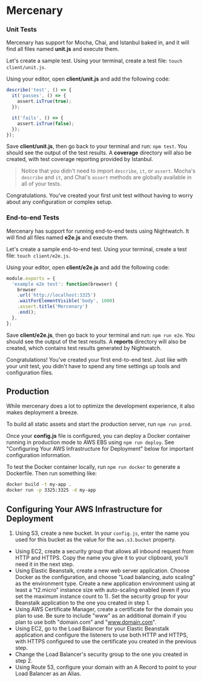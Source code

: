 # Mercenary

### Unit Tests

Mercenary has support for Mocha, Chai, and Istanbul baked in, and it will find all files named __unit.js__ and execute them.

Let's create a sample test. Using your terminal, create a test file: `touch client/unit.js`.

Using your editor, open __client/unit.js__ and add the following code:

```javascript
describe('test', () => {
  it('passes', () => {
    assert.isTrue(true);
  });

  it('fails', () => {
    assert.isTrue(false);
  });
});

```

Save __client/unit.js__, then go back to your terminal and run: `npm test`. You should see the output of the test results. A __coverage__ directory will also be created, with test coverage reporting provided by Istanbul.

> Notice that you didn't need to import `describe`, `it`, or `assert`. Mocha's `describe` and `it`, and Chai's `assert` methods are globally available in all of your tests.

Congratulations. You've created your first unit test without having to worry about any configuration or complex setup.

### End-to-end Tests

Mercenary has support for running end-to-end tests using Nightwatch. It will find all files named __e2e.js__ and execute them.

Let's create a sample end-to-end test. Using your terminal, create a test file: `touch client/e2e.js`.

Using your editor, open __client/e2e.js__ and add the following code:

```javascript
module.exports = {
  'example e2e test': function(browser) {
    browser
    .url('http://localhost:3325')
    .waitForElementVisible('body', 1000)
    .assert.title('Mercenary')
    .end();
  },
};

```

Save __client/e2e.js__, then go back to your terminal and run: `npm run e2e`. You should see the output of the test results. A __reports__ directory will also be created, which contains test results generated by Nightwatch.

Congratulations! You've created your first end-to-end test. Just like with your unit test, you didn't have to spend any time settings up tools and configuration files.

## Production

While mercenary does a lot to optimize the development experience, it also makes deployment a breeze.

To build all static assets and start the production server, run `npm run prod`.

Once your __config.js__ file is configured, you can deploy a Docker container running in production mode to AWS EBS using `npm run deploy`. See "Configuring Your AWS Infrastructure for Deployment" below for important configuration information.

To test the Docker container locally, run `npm run docker` to generate a Dockerfile. Then run something like:

```bash
docker build -t my-app .
docker run -p 3325:3325 -d my-app
```

## Configuring Your AWS Infrastructure for Deployment

1. Using S3, create a new bucket. In your `config.js`, enter the name you used for this bucket as the value for the `aws.s3.bucket` property.
- Using EC2, create a security group that allows all inbound request from HTTP and HTTPS. Copy the name you give it to your clipboard, you'll need it in the next step.
- Using Elastic Beanstalk, create a new web server application. Choose Docker as the configuration, and choose "Load balancing, auto scaling" as the environment type. Create a new application environment using at least a "t2.micro" instance size with auto-scaling enabled (even if you set the maximum instance count to 1). Set the security group for your Beanstalk application to the one you created in step 1.
- Using AWS Certificate Manager, create a certificate for the domain you plan to use. Be sure to include "www" as an additional domain if you plan to use both "domain.com" and "www.domain.com".
- Using EC2, go to the Load Balancer for your Elastic Beanstalk application and configure the listeners to use both HTTP and HTTPS, with HTTPS configured to use the certificate you created in the previous step.
- Change the Load Balancer's security group to the one you created in step 2.
- Using Route 53, configure your domain with an A Record to point to your Load Balancer as an Alias.